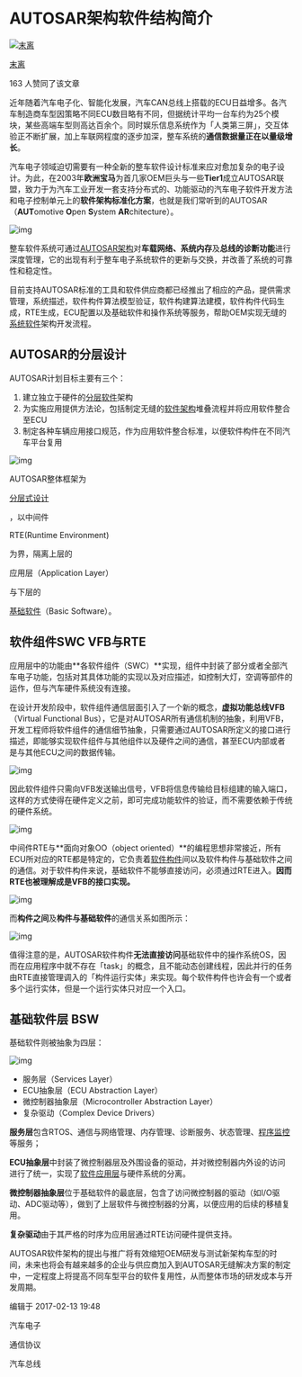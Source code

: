 # AUTOSAR架构软件结构简介

[![末离](https://pic3.zhimg.com/v2-ab72399b1b636fc68b242d62f325278b_xs.jpg?source=172ae18b)](https://www.zhihu.com/people/mo-chi-54)

[末离](https://www.zhihu.com/people/mo-chi-54)





163 人赞同了该文章

近年随着汽车电子化、智能化发展，汽车CAN总线上搭载的ECU日益增多。各汽车制造商车型因策略不同ECU数目略有不同，但据统计平均一台车约为25个模块，某些高端车型则高达百余个。同时娱乐信息系统作为「人类第三屏」，交互体验正不断扩展，加上车联网程度的逐步加深，整车系统的**通信数据量正在以量级增长**。

汽车电子领域迫切需要有一种全新的整车软件设计标准来应对愈加复杂的电子设计。为此，在2003年**欧洲宝马**为首几家OEM巨头与一些**Tier1**成立AUTOSAR联盟，致力于为汽车工业开发一套支持分布式的、功能驱动的汽车电子软件开发方法和电子控制单元上的**软件架构标准化方案**，也就是我们常听到的AUTOSAR（**AUT**omotive **O**pen **S**ystem **AR**chitecture）。

![img](https://pic3.zhimg.com/80/v2-362efd081a7529df167231a462306d32_1440w.jpg)

整车软件系统可通过[AUTOSAR架构](https://www.zhihu.com/search?q=AUTOSAR架构&search_source=Entity&hybrid_search_source=Entity&hybrid_search_extra={"sourceType"%3A"article"%2C"sourceId"%3A25219257})对**车载网络、系统内存**及**总线的诊断功能**进行深度管理，它的出现有利于整车电子系统软件的更新与交换，并改善了系统的可靠性和稳定性。

目前支持AUTOSAR标准的工具和软件供应商都已经推出了相应的产品，提供需求管理，系统描述，软件构件算法模型验证，软件构建算法建模，软件构件代码生成，RTE生成，ECU配置以及基础软件和操作系统等服务，帮助OEM实现无缝的[系统软件](https://www.zhihu.com/search?q=系统软件&search_source=Entity&hybrid_search_source=Entity&hybrid_search_extra={"sourceType"%3A"article"%2C"sourceId"%3A25219257})架构开发流程。

## **AUTOSAR的分层设计**

AUTOSAR计划目标主要有三个：

1. 建立独立于硬件的[分层软件](https://www.zhihu.com/search?q=分层软件&search_source=Entity&hybrid_search_source=Entity&hybrid_search_extra={"sourceType"%3A"article"%2C"sourceId"%3A25219257})架构
2. 为实施应用提供方法论，包括制定无缝的[软件架构](https://www.zhihu.com/search?q=软件架构&search_source=Entity&hybrid_search_source=Entity&hybrid_search_extra={"sourceType"%3A"article"%2C"sourceId"%3A25219257})堆叠流程并将应用软件整合至ECU
3. 制定各种车辆应用接口规范，作为应用软件整合标准，以便软件构件在不同汽车平台复用



![img](https://pic2.zhimg.com/80/v2-e5a5fefffb52befc66586ee6fee84fb5_1440w.png)

AUTOSAR整体框架为

[分层式设计](https://www.zhihu.com/search?q=分层式设计&search_source=Entity&hybrid_search_source=Entity&hybrid_search_extra={"sourceType"%3A"article"%2C"sourceId"%3A25219257})

，以中间件

RTE(Runtime Environment)

为界，隔离上层的

应用层（Application Layer）

与下层的

[基础软件](https://www.zhihu.com/search?q=基础软件&search_source=Entity&hybrid_search_source=Entity&hybrid_search_extra={"sourceType"%3A"article"%2C"sourceId"%3A25219257})（Basic Software）。



## **软件组件SWC VFB与RTE**

应用层中的功能由**各软件组件（SWC）**实现，组件中封装了部分或者全部汽车电子功能，包括对其具体功能的实现以及对应描述，如控制大灯，空调等部件的运作，但与汽车硬件系统没有连接。

在设计开发阶段中，软件组件通信层面引入了一个新的概念，**虚拟功能总线VFB**（Virtual Functional Bus），它是对AUTOSAR所有通信机制的抽象，利用VFB，开发工程师将软件组件的通信细节抽象，只需要通过AUTOSAR所定义的接口进行描述，即能够实现软件组件与其他组件以及硬件之间的通信，甚至ECU内部或者是与其他ECU之间的数据传输。

![img](https://pic4.zhimg.com/80/v2-975cbb535978b788ac2f53ecfbdad09f_1440w.png)

因此软件组件只需向VFB发送输出信号，VFB将信息传输给目标组建的输入端口，这样的方式使得在硬件定义之前，即可完成功能软件的验证，而不需要依赖于传统的硬件系统。

![img](https://pic4.zhimg.com/80/v2-502f116f9228f5c70618e1c430718307_1440w.png)

中间件RTE与**面向对象OO（object oriented）**的编程思想非常接近，所有ECU所对应的RTE都是特定的，它负责着[软件构件](https://www.zhihu.com/search?q=软件构件&search_source=Entity&hybrid_search_source=Entity&hybrid_search_extra={"sourceType"%3A"article"%2C"sourceId"%3A25219257})间以及软件构件与基础软件之间的通信。对于软件构件来说，基础软件不能够直接访问，必须通过RTE进入。**因而RTE也被理解成是VFB的接口实现。**

![img](https://pic1.zhimg.com/80/v2-acded0cce6f7816f3b51a0c9229996a0_1440w.png)

而**构件之间**及**构件与基础软件**的通信关系如图所示：

![img](https://pic3.zhimg.com/80/v2-5d42963ee17a3c0f1a3f01c95fcf490e_1440w.jpg)

值得注意的是，AUTOSAR软件构件**无法直接访问**基础软件中的操作系统OS，因而在应用程序中就不存在「task」的概念，且不能动态创建线程，因此并行的任务由RTE直接管理调入的「构件运行实体」来实现。每个软件构件也许会有一个或者多个运行实体，但是一个运行实体只对应一个入口。

## **基础软件层 BSW**

基础软件则被抽象为四层：

![img](https://pic1.zhimg.com/80/v2-66675c3d2d58238447bd0841bc4b3ab8_1440w.jpg)

- 服务层（Services Layer）
- ECU抽象层（ECU Abstraction Layer）
- 微控制器抽象层（Microcontroller Abstraction Layer）
- 复杂驱动（Complex Device Drivers）

**服务层**包含RTOS、通信与网络管理、内存管理、诊断服务、状态管理、[程序监控](https://www.zhihu.com/search?q=程序监控&search_source=Entity&hybrid_search_source=Entity&hybrid_search_extra={"sourceType"%3A"article"%2C"sourceId"%3A25219257})等服务；

**ECU抽象层**中封装了微控制器层及外围设备的驱动，并对微控制器内外设的访问进行了统一，实现了[软件应用层](https://www.zhihu.com/search?q=软件应用层&search_source=Entity&hybrid_search_source=Entity&hybrid_search_extra={"sourceType"%3A"article"%2C"sourceId"%3A25219257})与硬件系统的分离。

**微控制器抽象层**位于基础软件的最底层，包含了访问微控制器的驱动（如I/O驱动、ADC驱动等），做到了上层软件与微控制器的分离，以便应用的后续的移植复用。

**复杂驱动**由于其严格的时序为应用层通过RTE访问硬件提供支持。

AUTOSAR软件架构的提出与推广将有效缩短OEM研发与测试新架构车型的时间，未来也将会有越来越多的企业与供应商加入到AUTOSAR无缝解决方案的制定中，一定程度上将提高不同车型平台的软件复用性，从而整体市场的研发成本与开发周期。

编辑于 2017-02-13 19:48

汽车电子

通信协议

汽车总线